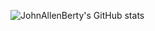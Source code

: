 ![JohnAllenBerty's GitHub stats](https://github-readme-stats.vercel.app/api?username=JohnAllenBerty&show_icons=true&theme=cobalt)
